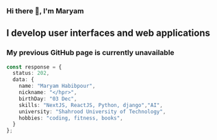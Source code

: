 ### Hi there 👋, I'm Maryam
## I develop user interfaces and web applications
### My previous GitHub page is currently unavailable

```ts
const response = {
  status: 202,
  data: {
    name: "Maryam Habibpour",
    nickname: "</hpr>",
    birthDay: "03 Dec",
    skills: "NextJS, ReactJS, Python, django","AI",
    university: "Shahrood University of Technology",
    hobbies: "coding, fitness, books",
  }
};
```
